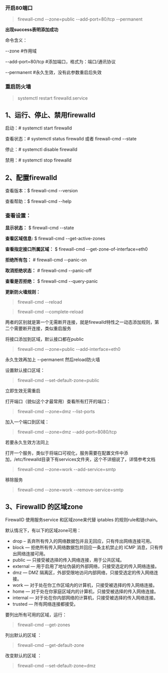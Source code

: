 ### 开启80端口

> firewall-cmd --zone=public --add-port=80/tcp --permanent

**出现success表明添加成功**
 
命令含义：

--zone #作用域

--add-port=80/tcp  #添加端口，格式为：端口/通讯协议

--permanent   #永久生效，没有此参数重启后失效

### 重启防火墙

> systemctl restart firewalld.service
 
## 1、运行、停止、禁用firewalld

启动：# systemctl start  firewalld

查看状态：# systemctl status firewalld 或者 firewall-cmd --state

停止：# systemctl disable firewalld

禁用：# systemctl stop firewalld

## 2、配置firewalld

查看版本：$ firewall-cmd --version

查看帮助：$ firewall-cmd --help

### 查看设置：

**显示状态：** $ firewall-cmd --state

**查看区域信息:** $ firewall-cmd --get-active-zones

**查看指定接口所属区域：** $ firewall-cmd --get-zone-of-interface=eth0

**拒绝所有包：** # firewall-cmd --panic-on

**取消拒绝状态：** # firewall-cmd --panic-off

**查看是否拒绝：** $ firewall-cmd --query-panic
 
**更新防火墙规则：**

> firewall-cmd --reload

> firewall-cmd --complete-reload

两者的区别就是第一个无需断开连接，就是firewalld特性之一动态添加规则，第二个需要断开连接，类似重启服务
 
将接口添加到区域，默认接口都在public

> firewall-cmd --zone=public --add-interface=eth0

永久生效再加上 --permanent 然后reload防火墙
 
设置默认接口区域：
> firewall-cmd --set-default-zone=public

立即生效无需重启
 
打开端口（貌似这个才最常用）查看所有打开的端口：

> firewall-cmd --zone=dmz --list-ports

加入一个端口到区域：

> firewall-cmd --zone=dmz --add-port=8080/tcp

若要永久生效方法同上
 
打开一个服务，类似于将端口可视化，服务需要在配置文件中添加，/etc/firewalld目录下有services文件夹，这个不详细说了，详情参考文档

> firewall-cmd --zone=work --add-service=smtp
 
移除服务

> firewall-cmd --zone=work --remove-service=smtp

## 3、FirewallD 的区域zone

FirewallD 使用服务service 和区域zone来代替 iptables 的规则rule和链chain。

默认情况下，有以下的区域zone可用：
* drop – 丢弃所有传入的网络数据包并且无回应，只有传出网络连接可用。
* block — 拒绝所有传入网络数据包并回应一条主机禁止的 ICMP 消息，只有传出网络连接可用。
* public — 只接受被选择的传入网络连接，用于公共区域。
* external — 用于启用了地址伪装的外部网络，只接受选定的传入网络连接。
* dmz — DMZ 隔离区，外部受限地访问内部网络，只接受选定的传入网络连接。
* work — 对于处在你工作区域内的计算机，只接受被选择的传入网络连接。
* home — 对于处在你家庭区域内的计算机，只接受被选择的传入网络连接。
* internal — 对于处在你内部网络的计算机，只接受被选择的传入网络连接。
* trusted — 所有网络连接都接受。

要列出所有可用的区域，运行：
>firewall-cmd --get-zones

列出默认的区域 ：
>firewall-cmd --get-default-zone

改变默认的区域 ：
>firewall-cmd --set-default-zone=dmz